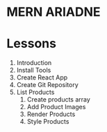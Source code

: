 # MERN ARIADNE

# Lessons

1. Introduction
2. Install Tools
3. Create React App
4. Create Git Repository
5. List Products
    1. Create products array
    2. Add Product Images
    3. Render Products
    4. Style Products
